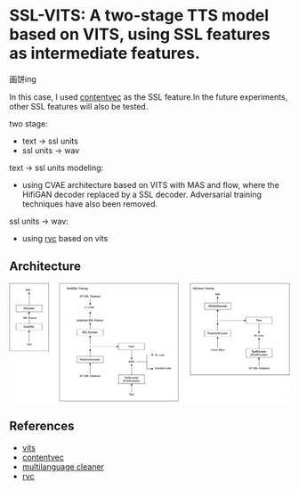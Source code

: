 # SSL-VITS: A two-stage TTS model based on VITS, using SSL features as intermediate features.

画饼ing

In this case, I used [contentvec](https://github.com/auspicious3000/contentvec) as the SSL feature.In the future experiments, other SSL features will also be tested.



two stage:
+ text -> ssl units
+ ssl units -> wav

text -> ssl units modeling:
+ using CVAE architecture based on VITS with MAS and flow, where the HifiGAN decoder replaced by a SSL decoder. Adversarial training techniques have also been removed.


ssl units -> wav:
+ using [rvc](https://github.com/liujing04/Retrieval-based-Voice-Conversion-WebUI) based on vits
## Architecture
![](resources/structure.png)
## References
+ [vits](https://github.com/jaywalnut310/vits)
+ [contentvec](https://github.com/auspicious3000/contentvec)
+ [multilanguage cleaner](https://github.com/CjangCjengh/vits)
+ [rvc](https://github.com/liujing04/Retrieval-based-Voice-Conversion-WebUI)
